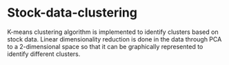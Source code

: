 # Stock-data-clustering
K-means clustering algorithm is implemented to identify clusters based on stock data. Linear dimensionality reduction is done in the data through PCA to a 2-dimensional space so that it can be graphically represented to identify different clusters.
